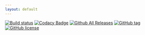 ```yaml
---
layout: default
---
```


[![Build status](https://ci.appveyor.com/api/projects/status/lhow6u9e4qaqsiqi?svg=true)](https://ci.appveyor.com/project/robeth/bl2-mp-mods) [![Codacy Badge](https://api.codacy.com/project/badge/Grade/6c3b99d6864742fb9261f291bac3fd4a)](https://www.codacy.com/app/Robeth/BL2-MP-Mods?utm_source=github.com&amp;utm_medium=referral&amp;utm_content=RobethX/BL2-MP-Mods&amp;utm_campaign=Badge_Grade) [![Github All Releases](https://img.shields.io/github/downloads/RobethX/BL2-MP-Mods/total.svg)](https://github.com/RobethX/BL2-MP-Mods/releases) [![GitHub tag](https://img.shields.io/github/tag/RobethX/BL2-MP-Mods.svg)](https://github.com/RobethX/BL2-MP-Mods/releases) [![GitHub license](https://img.shields.io/github/license/RobethX/BL2-MP-Mods.svg)](https://github.com/RobethX/BL2-MP-Mods/blob/master/LICENSE)
